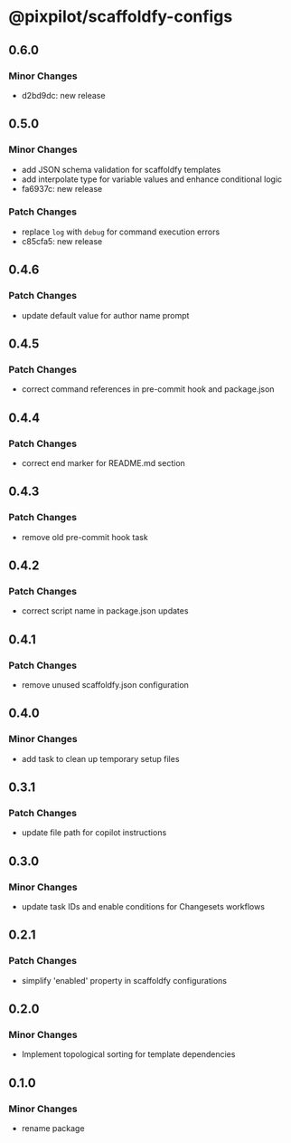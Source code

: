 # @pixpilot/scaffoldfy-configs

## 0.6.0

### Minor Changes

- d2bd9dc: new release

## 0.5.0

### Minor Changes

- add JSON schema validation for scaffoldfy templates
- add interpolate type for variable values and enhance conditional logic
- fa6937c: new release

### Patch Changes

- replace `log` with `debug` for command execution errors
- c85cfa5: new release

## 0.4.6

### Patch Changes

- update default value for author name prompt

## 0.4.5

### Patch Changes

- correct command references in pre-commit hook and package.json

## 0.4.4

### Patch Changes

- correct end marker for README.md section

## 0.4.3

### Patch Changes

- remove old pre-commit hook task

## 0.4.2

### Patch Changes

- correct script name in package.json updates

## 0.4.1

### Patch Changes

- remove unused scaffoldfy.json configuration

## 0.4.0

### Minor Changes

- add task to clean up temporary setup files

## 0.3.1

### Patch Changes

- update file path for copilot instructions

## 0.3.0

### Minor Changes

- update task IDs and enable conditions for Changesets workflows

## 0.2.1

### Patch Changes

- simplify 'enabled' property in scaffoldfy configurations

## 0.2.0

### Minor Changes

- Implement topological sorting for template dependencies

## 0.1.0

### Minor Changes

- rename package
